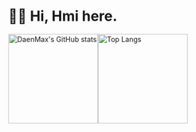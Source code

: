# 👋🏻 Hi, Hmi here.


<img src="https://github-readme-stats-one-bice.vercel.app/api?username=hmi666&show_icons=true&include_all_commits=true&role=OWNER,ORGANIZATION_MEMBER" alt="DaenMax's GitHub stats" height="180px" /><img src="https://github-readme-stats-one-bice.vercel.app/api/top-langs/?username=daenmax&layout=compact&langs_count=8&include_all_commits=true&role=OWNER,ORGANIZATION_MEMBER" alt="Top Langs" height="180px" />
